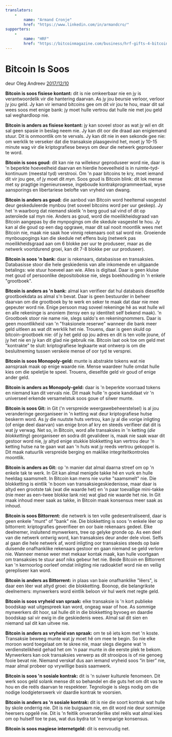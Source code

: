 ```yaml
---
translators: 
    - 
        name: "Armand Cronje"
        href: "https://www.linkedin.com/in/armandcro/"
supporters: 
    - 
        name: "HRF"
        href: "https://bitcoinmagazine.com/business/hrf-gifts-4-bitcoin-to-bitcoin-projects"
---
```


# Bitcoin Is Soos

deur Oleg Andreev [2017/12/10](https://oleganza.com/all/bitcoin-is-like/)

<LanguageDropdown/>

**Bitcoin is soos fisiese kontant:** dit is nie omkeerbaar nie en jy is verantwoordelik vir die hantering daarvan. As jy jou beursie verloor, verloor jy jou geld. Jy kan vir iemand bitcoins gee om dit vir jou te hou, maar dit sal wees soos met enige bank: jy moet hulle vertrou dat hulle nie met jou geld sal weghardloop nie.

**Bitcoin is anders as fisiese kontant:** jy kan soveel stoor as wat jy wil en dit sal geen spasie in beslag neem nie. Jy kan dit oor die draad aan enigiemand stuur. Dit is onmoontlik om te vervals. Jy kan dit nie in een sekonde gee nie: om werklik te verseker dat die transaksie plaasgevind het, moet jy 10-15 minute wag vir die kriptografiese bewys om deur die netwerk geproduseer te word.

**Bitcoin is soos goud:** dit kan nie na willekeur geproduseer word nie, daar is 'n beperkte hoeveelheid daarvan en hierdie hoeveelheid is in ruimte-tyd-kontinuum (meestal tyd) verstrooi. Om 'n paar bitcoins te kry, moet iemand dit vir jou gee, of jy moet dit *myn*. Soos goud is Bitcoin blink: dit lok mense met sy pragtige ingenieurswese, ingeboude kontrakprogrammeertaal, wyse aansporings en libertariese belofte van vryheid van dwang.

**Bitcoin is anders as goud:** die aanbod van Bitcoin word heeltemal vasgestel deur geskeduleerde mynbou (net soveel bitcoins word per uur geskep). Jy het 'n waarborg dat niemand skielik 'n berg goud sal vind of dit op asteroïede sal myn nie. Anders as goud, word die moeilikheidsgraad van Bitcoin aangepas by die mynpogings om die skedule vasgestel te hou. Jy kan al die goud op een dag opgrawe, maar dit sal nooit moontlik wees met Bitcoin nie, maak nie saak hoe vinnig rekenaars ooit sal word nie. Groeiende mynboupogings kan die skedule net effens buig (netwerk pas moeilikheidsgraad aan om 6 blokke per uur te produseer, maar as die netwerk voortdurend groei, kan dit 7-8 blokke per uur produseer).

**Bitcoin is soos 'n bank:** daar is rekenaars, databasisse en transaksies. Databasisse stoor die hele geskiedenis van alle inkomende en uitgaande betalings: wie stuur hoeveel aan wie. Alles is digitaal. Daar is geen kluise met goud of persoonlike depositobokse nie, slegs boekhouding in 'n enkele "grootboek".

**Bitcoin is anders as 'n bank:** almal kan verifieer dat hul databasis dieselfde grootboekdata as almal s'n bevat. Daar is geen bestuurder in beheer daarvan om die grootboek by te werk en seker te maak dat daar nie mee gepeuter word nie. Enige persoon mag soveel rekeninge hê as wat hulle wil en alle rekeninge is anoniem (tensy een sy identiteit self bekend maak). 'n Grootboek stoor nie name nie, slegs saldo's en rekeningnommers. Daar is geen moontlikheid van 'n "fraksionele reserwe" wanneer die bank meer geld uitleen as wat dit werklik het nie. Trouens, daar is geen skuld op bitcoin-grootboek nie: óf jy het geld op jou adres en dit is ten volle joune, óf jy het nie en jy kan dit glad nie gebruik nie. Bitcoin laat ook toe om geld met "kontrakte" te sluit: kriptografiese legkaarte wat ontwerp is om die besluitneming tussen verskeie mense of oor tyd te versprei.

**Bitcoin is soos Monopoly-geld:** munte is abstrakte tokens wat nie aanspraak maak op enige waarde nie. Mense waardeer hulle omdat hulle kies om die speletjie te speel. Trouens, dieselfde geld vir goud of enige ander geld.

**Bitcoin is anders as Monopoly-geld:** daar is 'n beperkte voorraad tokens en niemand kan dit vervals nie. Dit maak hulle 'n goeie kandidaat vir 'n universeel erkende versamelstuk soos goue of silwer munte.

**Bitcoin is soos Git:** in Git ('n verspreide weergawebeheerstelsel) is al jou veranderinge georganiseer in 'n ketting wat deur kriptografiese hutse beskerm word. As jy die nuutste huts vertrou, kan jy al die vorige inligting (of enige deel daarvan) van enige bron af kry en steeds verifieer dat dit is wat jy verwag. Net so, in Bitcoin, word alle transaksies in 'n ketting (*die blokketting*) georganiseer en sodra dit gevalideer is, maak nie saak waar dit gestoor word nie, jy altyd enige stukkie blokketting kan vertrou deur 'n ketting hutse na te gaan wat aan 'n huts wat jy reeds vertrou gekoppel is. Dit maak natuurlik verspreide berging en maklike integriteitkontroles moontlik.

**Bitcoin is anders as Git:** op 'n manier dat almal daarna streef om op 'n enkele tak te werk. In Git kan almal menigde takke hê en vurk en hulle heeldag saamsmelt. In Bitcoin kan mens nie vurke "saamsmelt" nie. Die blokketting is eintlik 'n boom van transaksiegeskiedenisse, maar daar is altyd een grootste tak (wat die waarde het) en 'n paar toevallige mini-takke (nie meer as een-twee blokke lank nie) wat glad nie waarde het nie. In Git maak inhoud meer saak as takke, in Bitcoin maak konsensus meer saak as inhoud.

**Bitcoin is soos Bittorrent:** die netwerk is ten volle gedesentraliseerd, daar is geen enkele "munt" of "bank" nie. Die blokketting is soos 'n enkele lêer op bittorrent: kriptografies geverifieer en oor baie rekenaars gedeel. Elke deelnemer, insluitend mynwerkers, tree op gelyke gronde op. As een deel van die netwerk ontwrig word, kan transaksies deur ander dele vloei. Selfs al gaan die hele netwerk af, word inligting oor transaksies steeds op baie duisende onafhanklike rekenaars gestoor en gaan niemand se geld verlore nie. Wanneer mense weer met mekaar kontak maak, kan hulle voortgaan om transaksies te stuur asof niks gebeur het nie. Beide Bitcoin en Bittorrent kan 'n kernoorlog oorleef omdat inligting nie radioaktief word nie en veilig gerepliseer kan word.

**Bitcoin is anders as Bittorrent:** in plaas van baie onafhanklike "lêers", is daar een lêer wat altyd groei: die blokketting. Boonop, die belangrikste deelnemers: mynwerkers word eintlik beloon vir hul werk met regte geld.

**Bitcoin is soos vryheid van spraak:** elke transaksie is 'n kort publieke boodskap wat uitgespreek kan word, ongeag waar of hoe. As sommige mynwerkers dit hoor, sal hulle dit in die blokketting byvoeg en daardie boodskap sal vir ewig in die geskiedenis wees. Almal sal dit sien en niemand sal dit kan uitvee nie.

**Bitcoin is anders as vryheid van spraak:** om te sê iets kom met 'n koste. Transaksie beweeg munte wat jy moet hê om mee te begin. So nie elke moroon word toegelaat om te skree nie, maar slegs diegene wat 'n verdienstelikheid gehad het om 'n paar munte in die eerste plek te bekom. Mynwerkers kan ook transaksies verwerp as dit strooipos is of nie genoeg fooie bevat nie. Niemand verskaf dus aan iemand vryheid soos “in bier” nie, maar almal probeer op vrywillige basis saamwerk.

**Bitcoin is soos 'n sosiale kontrak:** dit is 'n suiwer kulturele fenomeen. Dit werk soos geld solank mense dit so behandel en die guts het om dit vas te hou en die reëls daarvan te respekteer. Tegnologie is slegs nodig om die nodige loodgieterswerk vir daardie kontrak te voorsien.

**Bitcoin is anders as 'n sosiale kontrak:** dit is nie die soort kontrak wat hulle by skole onderrig nie. Dit is nie buigsaam nie, en dit word nie deur sommige heersers opgelê nie. Dit is 'n feitlik onveranderlike stel reëls wat almal kies om op hulself toe te pas, wat dus bydra tot 'n eenparige konsensus.

**Bitcoin is soos magiese internetgeld:** dit is eenvoudig net.
